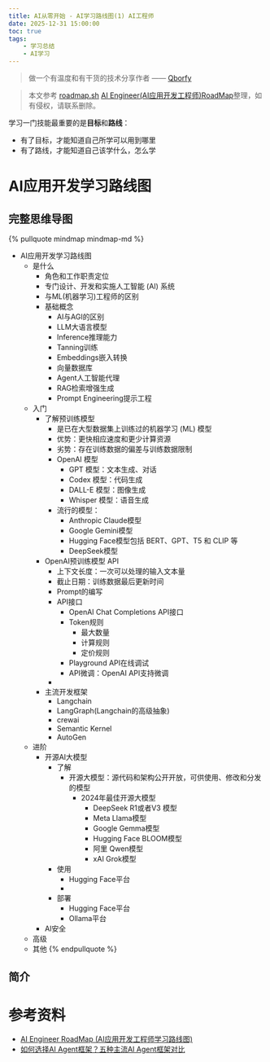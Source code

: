 ```yaml
---
title: AI从零开始 - AI学习路线图(1) AI工程师
date: 2025-12-31 15:00:00
toc: true
tags:
    - 学习总结
    - AI学习
---
```


> 做一个有温度和有干货的技术分享作者 —— [Qborfy](https://qborfy.com)

> 本文参考 [roadmap.sh](https://roadmap.sh/) [AI Engineer(AI应用开发工程师)RoadMap](https://roadmap.sh/ai-engineer)整理，如有侵权，请联系删除。

学习一门技能最重要的是**目标**和**路线**：

- 有了目标，才能知道自己所学可以用到哪里
- 有了路线，才能知道自己该学什么，怎么学

<!-- more -->

# AI应用开发学习路线图

## 完整思维导图

{% pullquote mindmap mindmap-md %}
- AI应用开发学习路线图
  - 是什么
    - 角色和工作职责定位
    - 专门设计、开发和实施人工智能 (AI) 系统
    - 与ML(机器学习)工程师的区别
    - 基础概念
      - AI与AGI的区别
      - LLM大语言模型
      - Inference推理能力
      - Tanning训练
      - Embeddings嵌入转换
      - 向量数据库
      - Agent人工智能代理
      - RAG检索增强生成
      - Prompt Engineering提示工程
  - 入门
    - 了解预训练模型
      - 是已在大型数据集上训练过的机器学习 (ML) 模型
      - 优势：更快相应速度和更少计算资源
      - 劣势：存在训练数据的偏差与训练数据限制
      - OpenAI 模型
        - GPT 模型：文本生成、对话
        - Codex 模型：代码生成
        - DALL-E 模型：图像生成
        - Whisper 模型：语音生成
      - 流行的模型：
        - Anthropic Claude模型
        - Google Gemini模型
        - Hugging Face模型包括 BERT、GPT、T5 和 CLIP 等
        - DeepSeek模型
    - OpenAI预训练模型 API
      - 上下文长度：一次可以处理的输入文本量
      - 截止日期：训练数据最后更新时间
      - Prompt的编写
      - API接口
        - OpenAI Chat Completions API接口
        - Token规则
          - 最大数量
          - 计算规则
          - 定价规则
        - Playground API在线调试
        - API微调：OpenAI API支持微调
      - 
    - 主流开发框架
      - Langchain 
      - LangGraph(Langchain的高级抽象)
      - crewai
      - Semantic Kernel
      - AutoGen
  - 进阶
    - 开源AI大模型
      - 了解
        - 开源大模型：源代码和架构公开开放，可供使用、修改和分发的模型
          - 2024年最佳开源大模型
            - DeepSeek R1或者V3 模型
            - Meta Llama模型
            - Google Gemma模型
            - Hugging Face BLOOM模型
            - 阿里 Qwen模型
            - xAI Grok模型
      - 使用
        - Hugging Face平台
        - 
      - 部署
        - Hugging Face平台
        - Ollama平台
    - AI安全
  - 高级
  - 其他
{% endpullquote %}

## 简介

# 参考资料

- [AI Engineer RoadMap (AI应用开发工程师学习路线图)](https://roadmap.sh/ai-engineer)
- [如何选择AI Agent框架？五种主流AI Agent框架对比](https://zhuanlan.zhihu.com/p/717978798)